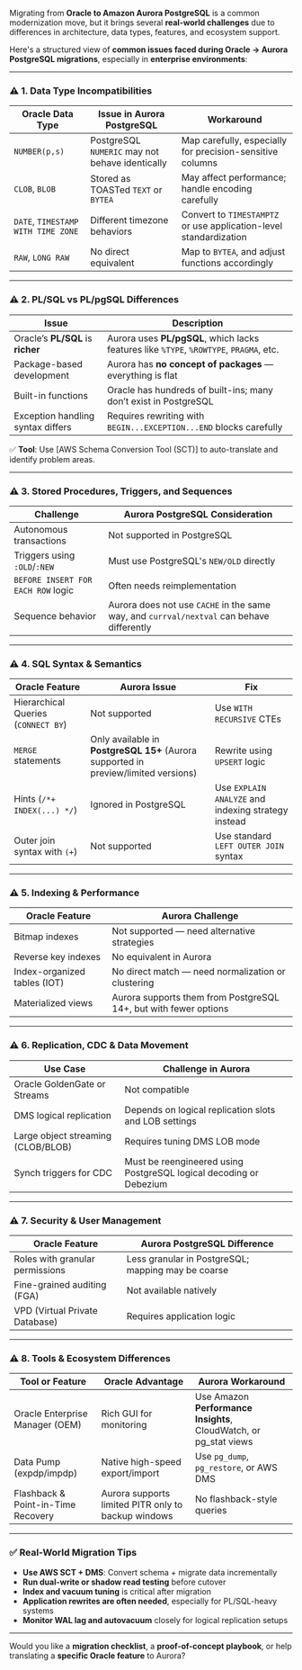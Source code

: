 Migrating from **Oracle to Amazon Aurora PostgreSQL** is a common modernization move, but it brings several **real-world challenges** due to differences in architecture, data types, features, and ecosystem support.

Here's a structured view of **common issues faced during Oracle → Aurora PostgreSQL migrations**, especially in **enterprise environments**:

---

### ⚠️ 1. **Data Type Incompatibilities**

| Oracle Data Type                   | Issue in Aurora PostgreSQL                      | Workaround                                                        |
| ---------------------------------- | ----------------------------------------------- | ----------------------------------------------------------------- |
| `NUMBER(p,s)`                      | PostgreSQL `NUMERIC` may not behave identically | Map carefully, especially for precision-sensitive columns         |
| `CLOB`, `BLOB`                     | Stored as TOASTed `TEXT` or `BYTEA`             | May affect performance; handle encoding carefully                 |
| `DATE`, `TIMESTAMP WITH TIME ZONE` | Different timezone behaviors                    | Convert to `TIMESTAMPTZ` or use application-level standardization |
| `RAW`, `LONG RAW`                  | No direct equivalent                            | Map to `BYTEA`, and adjust functions accordingly                  |

---

### ⚠️ 2. **PL/SQL vs PL/pgSQL Differences**

| Issue                             | Description                                                                             |
| --------------------------------- | --------------------------------------------------------------------------------------- |
| Oracle’s **PL/SQL** is **richer** | Aurora uses **PL/pgSQL**, which lacks features like `%TYPE`, `%ROWTYPE`, `PRAGMA`, etc. |
| Package-based development         | Aurora has **no concept of packages** — everything is flat                              |
| Built-in functions                | Oracle has hundreds of built-ins; many don’t exist in PostgreSQL                        |
| Exception handling syntax differs | Requires rewriting with `BEGIN...EXCEPTION...END` blocks carefully                      |

✅ **Tool**: Use \[AWS Schema Conversion Tool (SCT)] to auto-translate and identify problem areas.

---

### ⚠️ 3. **Stored Procedures, Triggers, and Sequences**

| Challenge                          | Aurora PostgreSQL Consideration                                                           |
| ---------------------------------- | ----------------------------------------------------------------------------------------- |
| Autonomous transactions            | Not supported in PostgreSQL                                                               |
| Triggers using `:OLD`/`:NEW`       | Must use PostgreSQL's `NEW/OLD` directly                                                  |
| `BEFORE INSERT FOR EACH ROW` logic | Often needs reimplementation                                                              |
| Sequence behavior                  | Aurora does not use `CACHE` in the same way, and `currval/nextval` can behave differently |

---

### ⚠️ 4. **SQL Syntax & Semantics**

| Oracle Feature                      | Aurora Issue                                                                        | Fix                                                 |
| ----------------------------------- | ----------------------------------------------------------------------------------- | --------------------------------------------------- |
| Hierarchical Queries (`CONNECT BY`) | Not supported                                                                       | Use `WITH RECURSIVE` CTEs                           |
| `MERGE` statements                  | Only available in **PostgreSQL 15+** (Aurora supported in preview/limited versions) | Rewrite using `UPSERT` logic                        |
| Hints (`/*+ INDEX(...) */`)         | Ignored in PostgreSQL                                                               | Use `EXPLAIN ANALYZE` and indexing strategy instead |
| Outer join syntax with `(+`)        | Not supported                                                                       | Use standard `LEFT OUTER JOIN` syntax               |

---

### ⚠️ 5. **Indexing & Performance**

| Oracle Feature               | Aurora Challenge                                                 |
| ---------------------------- | ---------------------------------------------------------------- |
| Bitmap indexes               | Not supported — need alternative strategies                      |
| Reverse key indexes          | No equivalent in Aurora                                          |
| Index-organized tables (IOT) | No direct match — need normalization or clustering               |
| Materialized views           | Aurora supports them from PostgreSQL 14+, but with fewer options |

---

### ⚠️ 6. **Replication, CDC & Data Movement**

| Use Case                           | Challenge in Aurora                                                |
| ---------------------------------- | ------------------------------------------------------------------ |
| Oracle GoldenGate or Streams       | Not compatible                                                     |
| DMS logical replication            | Depends on logical replication slots and LOB settings              |
| Large object streaming (CLOB/BLOB) | Requires tuning DMS LOB mode                                       |
| Synch triggers for CDC             | Must be reengineered using PostgreSQL logical decoding or Debezium |

---

### ⚠️ 7. **Security & User Management**

| Oracle Feature                  | Aurora PostgreSQL Difference                       |
| ------------------------------- | -------------------------------------------------- |
| Roles with granular permissions | Less granular in PostgreSQL; mapping may be coarse |
| Fine-grained auditing (FGA)     | Not available natively                             |
| VPD (Virtual Private Database)  | Requires application logic                         |

---

### ⚠️ 8. **Tools & Ecosystem Differences**

| Tool or Feature                    | Oracle Advantage                                    | Aurora Workaround                                                  |
| ---------------------------------- | --------------------------------------------------- | ------------------------------------------------------------------ |
| Oracle Enterprise Manager (OEM)    | Rich GUI for monitoring                             | Use Amazon **Performance Insights**, CloudWatch, or pg\_stat views |
| Data Pump (expdp/impdp)            | Native high-speed export/import                     | Use `pg_dump`, `pg_restore`, or AWS DMS                            |
| Flashback & Point-in-Time Recovery | Aurora supports limited PITR only to backup windows | No flashback-style queries                                         |

---

### ✅ Real-World Migration Tips

* **Use AWS SCT + DMS**: Convert schema + migrate data incrementally
* **Run dual-write or shadow read testing** before cutover
* **Index and vacuum tuning** is critical after migration
* **Application rewrites are often needed**, especially for PL/SQL-heavy systems
* **Monitor WAL lag and autovacuum** closely for logical replication setups

---

Would you like a **migration checklist**, a **proof-of-concept playbook**, or help translating a **specific Oracle feature** to Aurora?
